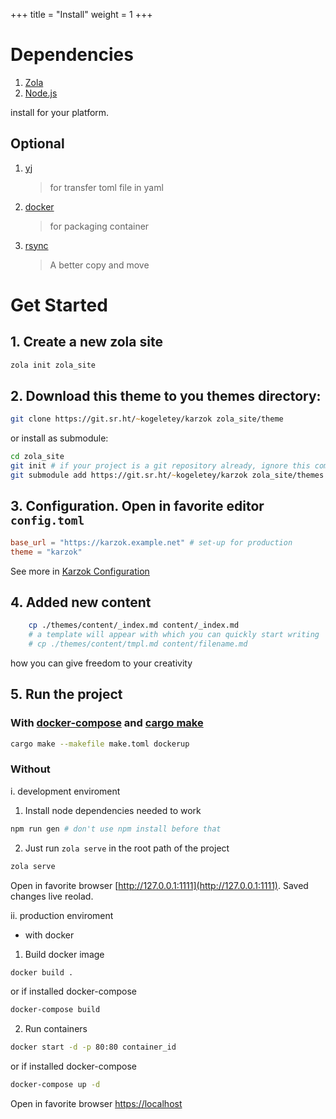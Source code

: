 +++
title = "Install"
weight = 1
+++
# Dependencies

1. [Zola](https://www.getzola.org/documentation/getting-started/installation/)
2. [Node.js](https://nodejs.org/)

install for your platform.

## Optional

1. [yj](https://github.com/sclevine/yj)
    > for transfer toml file in yaml
2. [docker](https://docs.docker.com/engine/install/)
    > for packaging container
3. [rsync](https://rsync.samba.org/)
    > A better copy and move

# Get Started

## 1. Create a new zola site

```zsh
zola init zola_site
```

## 2. Download this theme to you themes directory:

```zsh
git clone https://git.sr.ht/~kogeletey/karzok zola_site/theme
```

or install as submodule:

```zsh
cd zola_site
git init # if your project is a git repository already, ignore this command
git submodule add https://git.sr.ht/~kogeletey/karzok zola_site/themes
```

## 3. Configuration. Open in favorite editor `config.toml`

```toml
base_url = "https://karzok.example.net" # set-up for production
theme = "karzok"
```

See more in [Karzok Configuration](#configuration)

## 4. Added new content

```zsh
    cp ./themes/content/_index.md content/_index.md
    # a template will appear with which you can quickly start writing 
    # cp ./themes/content/tmpl.md content/filename.md
```

how you can give freedom to your creativity

## 5. Run the project

### With [docker-compose](https://docs.docker.com/compose) and [cargo make](https://sagiegurari.github.io/cargo-make/)

```zsh
cargo make --makefile make.toml dockerup
```

### Without

i. development enviroment

1. Install node dependencies needed to work

```zsh
npm run gen # don't use npm install before that
```

2. Just run `zola serve` in the root path of the project

```zsh
zola serve
```

Open in favorite browser [http://127.0.0.1:1111](http://127.0.0.1:1111). Saved
changes live reolad.

ii. production enviroment

-   with docker

1. Build docker image

```zsh
docker build .
```

or if installed docker-compose

```zsh
docker-compose build
```

2. Run containers

```zsh
docker start -d -p 80:80 container_id
```

or if installed docker-compose

```zsh
docker-compose up -d
```

Open in favorite browser [https://localhost](http://localhost)


